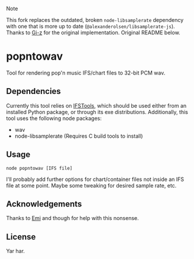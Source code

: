 > [!NOTE]
> This fork replaces the outdated, broken `node-libsamplerate` dependency with one that is more up to date (`@alexanderolsen/libsamplerate-js`). Thanks to [Gi-z](https://github.com/Gi-z) for the original implementation. Original README below.

# popntowav
Tool for rendering pop'n music IFS/chart files to 32-bit PCM wav.

## Dependencies

Currently this tool relies on [IFSTools](https://github.com/mon/ifstools), which should be used either from an installed Python package, or through its exe distributions.
Additionally, this tool uses the following node packages:
  - wav
  - node-libsamplerate (Requires C build tools to install)

## Usage
```node popntowav [IFS file]```

I'll probably add further options for chart/container files not inside an IFS file at some point. Maybe some tweaking for desired sample rate, etc.

## Acknowledgements

Thanks to [Emi](https://github.com/EmiMidnight) and though for help with this nonsense.

## License

Yar har.

